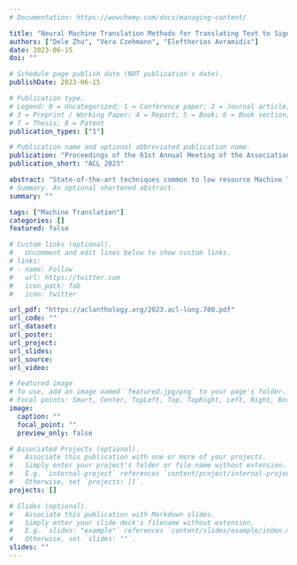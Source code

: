 ```yaml
---
# Documentation: https://wowchemy.com/docs/managing-content/

title: "Neural Machine Translation Methods for Translating Text to Sign Language Glosses"
authors: ["Dele Zhu", "Vera Czehmann", "Eleftherios Avramidis"]
date: 2023-06-15
doi: ""

# Schedule page publish date (NOT publication's date).
publishDate: 2023-06-15

# Publication type.
# Legend: 0 = Uncategorized; 1 = Conference paper; 2 = Journal article;
# 3 = Preprint / Working Paper; 4 = Report; 5 = Book; 6 = Book section;
# 7 = Thesis; 8 = Patent
publication_types: ["1"]

# Publication name and optional abbreviated publication name.
publication: "Proceedings of the 61st Annual Meeting of the Association for Computational Linguistics (Volume 1: Long Papers)"
publication_short: "ACL 2023"

abstract: "State-of-the-art techniques common to low resource Machine Translation (MT) are applied to improve MT of spoken language text to Sign Language (SL) glosses. In our experiments, we improve the performance of the transformer-based models via (1) data augmentation, (2) semi-supervised Neural Machine Translation (NMT), (3) transfer learning and (4) multilingual NMT. The proposed methods are implemented progressively on two German SL corpora containing gloss annotations. Multilingual NMT combined with data augmentation appear to be the most successful setting, yielding statistically significant improvements as measured by three automatic metrics (up to over 6 points BLEU), and confirmed via human evaluation. Our best setting outperforms all previous work that report on the same test-set and is also confirmed on a corpus of the American Sign Language (ASL)."
# Summary. An optional shortened abstract.
summary: ""

tags: ["Machine Translation"]
categories: []
featured: false

# Custom links (optional).
#   Uncomment and edit lines below to show custom links.
# links:
# - name: Follow
#   url: https://twitter.com
#   icon_pack: fab
#   icon: twitter

url_pdf: "https://aclanthology.org/2023.acl-long.700.pdf"
url_code: ""
url_dataset:
url_poster:
url_project:
url_slides:
url_source:
url_video:

# Featured image
# To use, add an image named `featured.jpg/png` to your page's folder. 
# Focal points: Smart, Center, TopLeft, Top, TopRight, Left, Right, BottomLeft, Bottom, BottomRight.
image:
  caption: ""
  focal_point: ""
  preview_only: false

# Associated Projects (optional).
#   Associate this publication with one or more of your projects.
#   Simply enter your project's folder or file name without extension.
#   E.g. `internal-project` references `content/project/internal-project/index.md`.
#   Otherwise, set `projects: []`.
projects: []

# Slides (optional).
#   Associate this publication with Markdown slides.
#   Simply enter your slide deck's filename without extension.
#   E.g. `slides: "example"` references `content/slides/example/index.md`.
#   Otherwise, set `slides: ""`.
slides: ""
---
```

